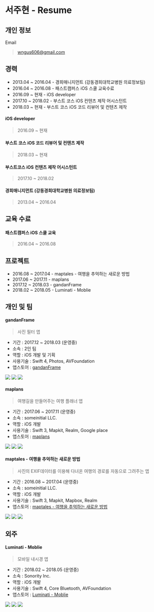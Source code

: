 서주현 - Resume
=========================

개인 정보
----------------

Email
   
> wngus606@gmail.com

## 경력

* 2013.04 ~ 2016.04 - 경희매니지먼트 (강동경희대학교병원 의료정보팀)
* 2016.04 ~ 2016.08 - 패스트캠퍼스 iOS 스쿨 교육수료
* 2016.09 ~ 현재 - iOS developer
* 2017.10 ~ 2018.02 - 부스트 코스 iOS 컨텐츠 제작 어시스턴트
* 2018.03 ~ 현재 - 부스트 코스 iOS 코드 리뷰어 및 컨텐츠 제작

#### iOS developer
	
> 2016.09 ~ 현재

#### 부스트 코스 iOS 코드 리뷰어 및 컨텐츠 제작

> 2018.03 ~ 현재

#### 부스트코스 iOS 컨텐츠 제작 어시스턴트

> 2017.10 ~ 2018.02

#### 경희매니지먼트 (강동경희대학교병원 의료정보팀)

> 2013.04 ~ 2016.04

## 교육 수료

#### 패스트캠퍼스 iOS 스쿨 교육

> 2016.04 ~ 2016.08

## 프로젝트

* 2016.08 ~ 2017.04 - maptales - 여행을 추억하는 새로운 방법
* 2017.06 ~ 2017.11 - maplans
* 2017.12 ~ 2018.03 - gandanFrame
* 2018.02 ~ 2018.05 - Luminati - Moblie

개인 및 팀
--------

#### gandanFrame

> 사진 필터 앱

* 기간 : 2017.12 ~ 2018.03 (운영중)
* 소속 : 2인 팀
* 역할 : iOS 개발 및 기획
* 사용기술 : Swift 4, Photos, AVFoundation
* 앱스토어 : [gandanFrame](https://itunes.apple.com/kr/app/gandanframe/id1353640089?mt=8)

![](image/gandanFrame_0.png)
![](image/gandanFrame_1.png)
![](image/gandanFrame_2.png)

#### maplans

> 여행길을 만들어주는 여행 플래너 앱

* 기간 : 2017.06 ~ 2017.11 (운영중)
* 소속 : someinitial LLC.
* 역할 : iOS 개발
* 사용기술 : Swift 3, Mapkit, Realm, Google place
* 앱스토어 : [maplans](https://itunes.apple.com/kr/app/maplans/id1315266637?mt=8)

![](image/maplans_0.png)
![](image/maplans_1.png)
![](image/maplans_2.png)

#### maptales - 여행을 추억하는 새로운 방법

> 사진의 EXIF데이터를 이용해 다녀온 여행의 경로를 자동으로 그려주는 앱

* 기간 : 2016.08 ~ 2017.04 (운영중)
* 소속 : someinitial LLC.
* 역할 : iOS 개발
* 사용기술 : Swift 3, Mapkit, Mapbox, Realm
* 앱스토어 : [maptales - 여행을 추억하는 새로운 방법](https://itunes.apple.com/kr/app/maptales-%EC%97%AC%ED%96%89%EC%9D%84-%EC%B6%94%EC%96%B5%ED%95%98%EB%8A%94-%EC%83%88%EB%A1%9C%EC%9A%B4-%EB%B0%A9%EB%B2%95/id1174694057?mt=8)

![](image/maptales_0.png)
![](image/maptales_1.png)
![](image/maptales_2.png)


외주
----

#### Luminati - Moblie

> 모바일 내시경 앱

* 기간 : 2018.02 ~ 2018.05 (운영중)
* 소속 : Sonority Inc.
* 역할 : iOS 개발
* 사용기술 : Swift 4, Core Bluetooth, AVFoundation
* 앱스토어 : [Luminati - Moblie](https://itunes.apple.com/us/app/luminati-mobile/id1300475290?mt=8)

![](image/Luminati_0.png)
![](image/Luminati_1.png)
![](image/Luminati_2.png)